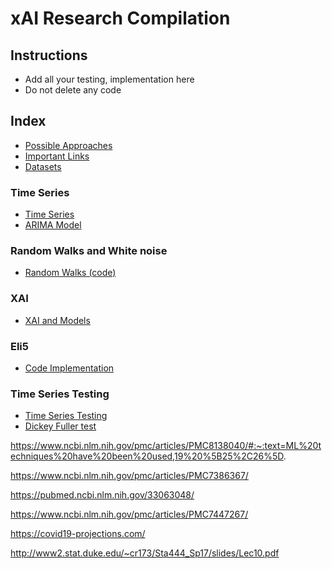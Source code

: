 # xAI Research Compilation

## Instructions

- Add all your testing, implementation here
- Do not delete any code

## Index

- [Possible Approaches](./Possible-Approach.md)
- [Important Links](./Important-Links.md)
- [Datasets](./Datasets.md)

### Time Series

- [Time Series](./TimeSeries.md)
- [ARIMA Model](./ArimaModel.md)

### Random Walks and White noise

- [Random Walks (code)](./random-walk.py)

### XAI

- [XAI and Models](./XAI-and-Models.md)

### Eli5

- [Code Implementation](./eli5-sample.ipynb)

### Time Series Testing

- [Time Series Testing](./TimeSeries-Testing.md)
- [Dickey Fuller test](./Dickey-Fuller-Test.md)
	
https://www.ncbi.nlm.nih.gov/pmc/articles/PMC8138040/#:~:text=ML%20techniques%20have%20been%20used,19%20%5B25%2C26%5D.

https://www.ncbi.nlm.nih.gov/pmc/articles/PMC7386367/

https://pubmed.ncbi.nlm.nih.gov/33063048/

https://www.ncbi.nlm.nih.gov/pmc/articles/PMC7447267/

https://covid19-projections.com/

http://www2.stat.duke.edu/~cr173/Sta444_Sp17/slides/Lec10.pdf

